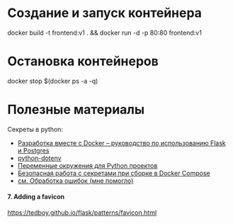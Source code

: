 # Создание и запуск контейнера
docker build -t frontend:v1 . && docker run -d -p 80:80 frontend:v1
# Остановка контейнеров
docker stop $(docker ps -a -q)
# Полезные материалы
Секреты в python:
- [Разработка вместе с Docker – руководство по использованию Flask и Postgres](https://falbar.ru/article/razrabotka-vmeste-s-docker-rukovodstvo-po-ispolzovaniyu-flask-i-postgres?)
- [python-dotenv](https://pypi.org/project/python-dotenv/)
- [Переменные окружения для Python проектов](https://habr.com/ru/post/472674/)
- [Безопасная работа с секретами при сборке в Docker Compose](https://habr.com/ru/company/otus/blog/501580/?)
- [см. Обработка ошибок (мне помогло)](https://professorweb.ru/my/javascript/jquery/level3/3_5.php?)
#### 7. Adding a favicon
https://tedboy.github.io/flask/patterns/favicon.html
